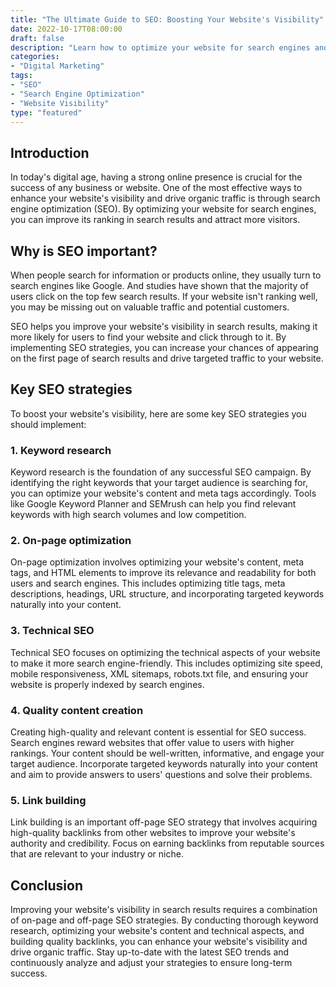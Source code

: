 ```yaml
---
title: "The Ultimate Guide to SEO: Boosting Your Website's Visibility"
date: 2022-10-17T08:00:00
draft: false
description: "Learn how to optimize your website for search engines and increase its visibility in search results."
categories:
- "Digital Marketing"
tags:
- "SEO"
- "Search Engine Optimization"
- "Website Visibility"
type: "featured"
---
```


## Introduction

In today's digital age, having a strong online presence is crucial for the success of any business or website. One of the most effective ways to enhance your website's visibility and drive organic traffic is through search engine optimization (SEO). By optimizing your website for search engines, you can improve its ranking in search results and attract more visitors.

## Why is SEO important?

When people search for information or products online, they usually turn to search engines like Google. And studies have shown that the majority of users click on the top few search results. If your website isn't ranking well, you may be missing out on valuable traffic and potential customers.

SEO helps you improve your website's visibility in search results, making it more likely for users to find your website and click through to it. By implementing SEO strategies, you can increase your chances of appearing on the first page of search results and drive targeted traffic to your website.

## Key SEO strategies

To boost your website's visibility, here are some key SEO strategies you should implement:

### 1. Keyword research

Keyword research is the foundation of any successful SEO campaign. By identifying the right keywords that your target audience is searching for, you can optimize your website's content and meta tags accordingly. Tools like Google Keyword Planner and SEMrush can help you find relevant keywords with high search volumes and low competition.

### 2. On-page optimization

On-page optimization involves optimizing your website's content, meta tags, and HTML elements to improve its relevance and readability for both users and search engines. This includes optimizing title tags, meta descriptions, headings, URL structure, and incorporating targeted keywords naturally into your content.

### 3. Technical SEO

Technical SEO focuses on optimizing the technical aspects of your website to make it more search engine-friendly. This includes optimizing site speed, mobile responsiveness, XML sitemaps, robots.txt file, and ensuring your website is properly indexed by search engines.

### 4. Quality content creation

Creating high-quality and relevant content is essential for SEO success. Search engines reward websites that offer value to users with higher rankings. Your content should be well-written, informative, and engage your target audience. Incorporate targeted keywords naturally into your content and aim to provide answers to users' questions and solve their problems.

### 5. Link building

Link building is an important off-page SEO strategy that involves acquiring high-quality backlinks from other websites to improve your website's authority and credibility. Focus on earning backlinks from reputable sources that are relevant to your industry or niche.

## Conclusion

Improving your website's visibility in search results requires a combination of on-page and off-page SEO strategies. By conducting thorough keyword research, optimizing your website's content and technical aspects, and building quality backlinks, you can enhance your website's visibility and drive organic traffic. Stay up-to-date with the latest SEO trends and continuously analyze and adjust your strategies to ensure long-term success.
